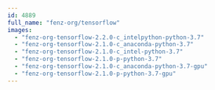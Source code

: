 ```yaml
---
id: 4889
full_name: "fenz-org/tensorflow"
images: 
  - "fenz-org-tensorflow-2.2.0-c_intelpython-python-3.7"
  - "fenz-org-tensorflow-2.1.0-c_anaconda-python-3.7"
  - "fenz-org-tensorflow-2.1.0-c_intel-python-3.7"
  - "fenz-org-tensorflow-2.1.0-p-python-3.7"
  - "fenz-org-tensorflow-2.1.0-c_anaconda-python-3.7-gpu"
  - "fenz-org-tensorflow-2.1.0-p-python-3.7-gpu"
---
```

